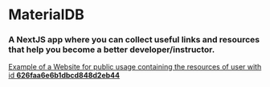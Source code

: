 # MaterialDB 
### A NextJS app where you can collect useful links and resources that help you become a better developer/instructor.

[Example of a Website for public usage containing the resources of user with id **626faa6e6b1dbcd848d2eb44**](https://material-db.netlify.app/?userId=626faa6e6b1dbcd848d2eb44)

